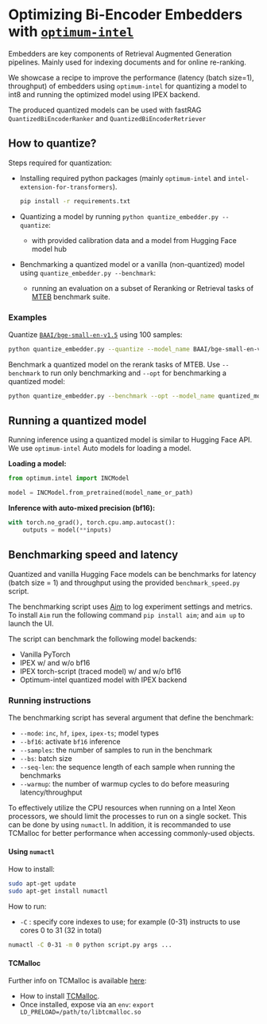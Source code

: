 # Optimizing Bi-Encoder Embedders with [`optimum-intel`](https://github.com/huggingface/optimum-intel)

Embedders are key components of Retrieval Augmented Generation pipelines. Mainly used for indexing documents and for online re-ranking.

We showcase a recipe to improve the performance (latency (batch size=1), throughput) of embedders using `optimum-intel` for quantizing a model to int8 and running the optimized model using IPEX backend.

The produced quantized models can be used with fastRAG `QuantizedBiEncoderRanker` and `QuantizedBiEncoderRetriever`

## How to quantize?

Steps required for quantization:

- Installing required python packages (mainly `optimum-intel` and `intel-extension-for-transformers`).

    ```bash
    pip install -r requirements.txt
    ```

- Quantizing a model by running `python quantize_embedder.py --quantize`:
  - with provided calibration data and a model from Hugging Face model hub
- Benchmarking a quantized model or a vanilla (non-quantized) model using `quantize_embedder.py --benchmark`:
  - running an evaluation on a subset of Reranking or Retrieval tasks of [MTEB](https://github.com/embeddings-benchmark/mteb) benchmark suite.

### Examples

Quantize [`BAAI/bge-small-en-v1.5`](https://huggingface.co/BAAI/bge-small-en-v1.5) using 100 samples:

```bash
python quantize_embedder.py --quantize --model_name BAAI/bge-small-en-v1.5 --output_path quantized_model/ --sample_size 100
```

Benchmark a quantized model on the rerank tasks of MTEB. Use `--benchmark` to run only benchmarking and `--opt` for benchmarking a quantized model:

```bash
python quantize_embedder.py --benchmark --opt --model_name quantized_model/ --task rerank
```

## Running a quantized model

Running inference using a quantized model is similar to Hugging Face API. We use `optimum-intel` Auto models for loading a model.

**Loading a model:**

```python
from optimum.intel import INCModel

model = INCModel.from_pretrained(model_name_or_path)
```

**Inference with auto-mixed precision (bf16):**

```python
with torch.no_grad(), torch.cpu.amp.autocast():
    outputs = model(**inputs)
```

## Benchmarking speed and latency

Quantized and vanilla Hugging Face models can be benchmarks for latency (batch size = 1) and throughput using the provided `benchmark_speed.py` script.

The benchmarking script uses [Aim](https://github.com/aimhubio/aim) to log experiment settings and metrics. To install `Aim` run the following command `pip install aim`; and `aim up` to launch the UI.

The script can benchmark the following model backends:

- Vanilla PyTorch
- IPEX w/ and w/o bf16
- IPEX torch-script (traced model) w/ and w/o bf16
- Optimum-intel quantized model with IPEX backend

### Running instructions

The benchmarking script has several argument that define the benchmark:

- `--mode`: `inc`, `hf`, `ipex`, `ipex-ts`; model types
- `--bf16`: activate `bf16` inference
- `--samples`: the number of samples to run in the benchmark
- `--bs`: batch size
- `--seq-len`: the sequence length of each sample when running the benchmarks
- `--warmup`: the number of warmup cycles to do before measuring latency/throughput

To effectively utilize the CPU resources when running on a Intel Xeon processors, we should limit the processes to run on a single socket. This can be done by using `numactl`.
In addition, it is recommanded to use TCMalloc for better performance when accessing commonly-used objects.

#### Using `numactl`

How to install:

```bash
sudo apt-get update
sudo apt-get install numactl
```

How to run:

- `-C` : specify core indexes to use; for example (0-31) instructs to use cores 0 to 31 (32 in total)

```bash
numactl -C 0-31 -m 0 python script.py args ...
```

#### TCMalloc

Further info on TCMalloc is available [here](https://intel.github.io/intel-extension-for-pytorch/cpu/latest/tutorials/performance_tuning/tuning_guide.html#tcmalloc):

- How to install [TCMalloc](https://github.com/IntelAI/models/blob/master/docs/general/pytorch/BareMetalSetup.md#build-tcmalloc).
- Once installed, expose via an `env`: `export LD_PRELOAD=/path/to/libtcmalloc.so`

